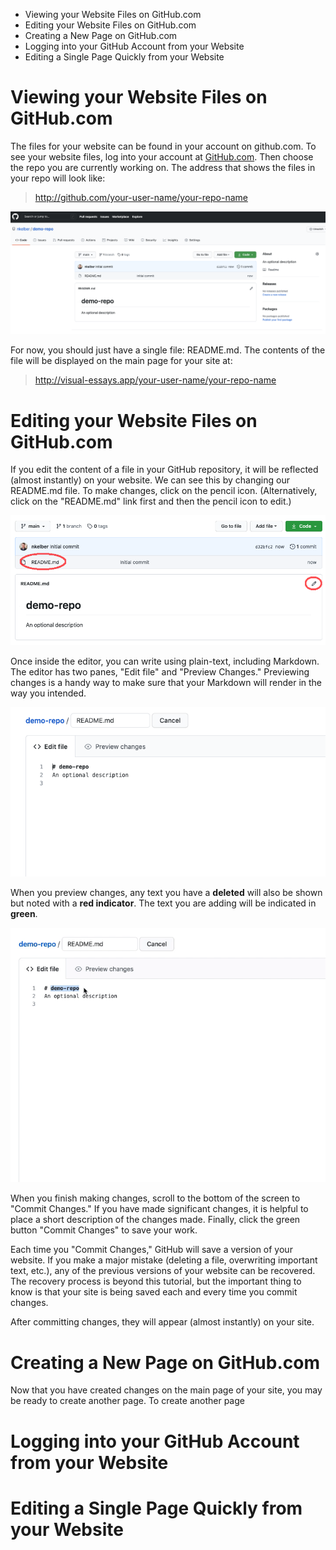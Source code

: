 * Viewing your Website Files on GitHub.com
* Editing your Website Files on GitHub.com
* Creating a New Page on GitHub.com
* Logging into your GitHub Account from your Website
* Editing a Single Page Quickly from your Website


# Viewing your Website Files on GitHub.com

The files for your website can be found in your account on github.com. To see your website files, log into your account at [GitHub.com](https://github.com). Then choose the repo you are currently working on. The address that shows the files in your repo will look like:
> http://github.com/your-user-name/your-repo-name

![GitHub files in a new repo](github-new-repo.png)

For now, you should just have a single file: README.md. The contents of the file will be displayed on the main page for your site at:
> http://visual-essays.app/your-user-name/your-repo-name

# Editing your Website Files on GitHub.com

If you edit the content of a file in your GitHub repository, it will be reflected (almost instantly) on your website. We can see this by changing our README.md file. To make changes, click on the pencil icon. (Alternatively, click on the "README.md" link first and then the pencil icon to edit.)

![Click on the pencil to edit](edit-readme.png)

Once inside the editor, you can write using plain-text, including Markdown. The editor has two panes, "Edit file" and "Preview Changes." Previewing changes is a handy way to make sure that your Markdown will render in the way you intended.

!["Edit File" and "Preview Changes"](preview-changes.png)

When you preview changes, any text you have a **deleted** will also be shown but noted with a **red indicator**. The text you are adding will be indicated in **green**.

![Preview and Commit Changes](making-changes-in-github.gif)

When you finish making changes, scroll to the bottom of the screen to "Commit Changes." If you have made significant changes, it is helpful to place a short description of the changes made. Finally, click the green button "Commit Changes" to save your work.

Each time you "Commit Changes," GitHub will save a version of your website. If you make a major mistake (deleting a file, overwriting important text, etc.), any of the previous versions of your website can be recovered. The recovery process is beyond this tutorial, but the important thing to know is that your site is being saved each and every time you commit changes.

After committing changes, they will appear (almost instantly) on your site.

# Creating a New Page on GitHub.com

Now that you have created changes on the main page of your site, you may be ready to create another page. To create another page

# Logging into your GitHub Account from your Website

# Editing a Single Page Quickly from your Website

